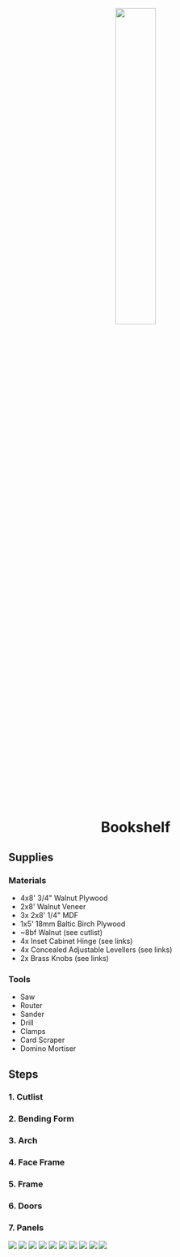 <!-- 2024-01-04 -->

<p align="center">
  <img src="../../plans/bookshelf/images/wireframe.png" width="40%"/>
</p>
<h1 align="center">
  Bookshelf
  <br>
  <sup><sub><sup><sup></sub>
</h1>

## Supplies

### Materials

- 4x8&#39; 3&#x2F;4&quot; Walnut Plywood
- 2x8&#39; Walnut Veneer
- 3x 2x8&#39; 1&#x2F;4&quot; MDF
- 1x5&#39; 18mm Baltic Birch Plywood
- ~8bf Walnut (see cutlist)
- 4x Inset Cabinet Hinge (see links)
- 4x Concealed Adjustable Levellers (see links)
- 2x Brass Knobs (see links)

### Tools

- Saw
- Router
- Sander
- Drill
- Clamps
- Card Scraper
- Domino Mortiser

## Steps

### 1. Cutlist

### 2. Bending Form

### 3. Arch

### 4. Face Frame

### 5. Frame

### 6. Doors

### 7. Panels

![](/plans/bookshelf/images/gallery0.png)
![](/plans/bookshelf/images/gallery1.png)
![](/plans/bookshelf/images/gallery2.png)
![](/plans/bookshelf/images/gallery3.jpg)
![](/plans/bookshelf/images/gallery4.jpg)
![](/plans/bookshelf/images/gallery5.png)
![](/plans/bookshelf/images/gallery6.jpg)
![](/plans/bookshelf/images/gallery7.png)
![](/plans/bookshelf/images/gallery8.png)
![](/plans/bookshelf/images/gallery9.png)
